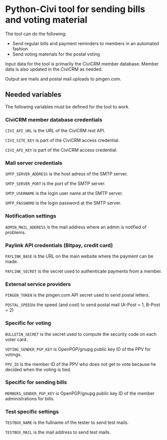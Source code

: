 # Python-Civi tool for sending bills and voting material

The tool can do the following:
* Send regular bills and payment reminders to members in an automated fashion
* Send voting materials for the postal voting

Input data for the tool is primarily the CiviCRM member database. Member data is also updated in the CiviCRM as needed.

Output are mails and postal mail uploads to pingen.com.

## Needed variables

The following variables must be defined for the tool to work.

### CiviCRM member database credentials

`CIVI_API_URL` is the URL of the CiviCRM rest API.

`CIVI_SITE_KEY` is part of the CiviCRM access credential.

`CIVI_API_KEY` is part of the CiviCRM access credential.

### Mail server credentials

`SMTP_SERVER_ADDRESS` is the host adress of the SMTP server.

`SMTP_SERVER_PORT` is the port of the SMTP server.

`SMTP_USERNAME` is the login user name at the SMTP server.

`SMTP_PASSWORD` is the login password at the SMTP server.

### Notification settings

`ADMIN_MAIL_ADDRESS` is the mail address where an admin is notified of problems.

### Paylink API credentials (Bitpay, credit card)

`PAYLINK_BASE` is the URL on the main website where the payment can be made.

`PAYLINK_SECRET` is the secret used to authenticate payments from a member.

### External service providers

`PINGEN_TOKEN` is the pingen.com API secret used to send postal letters.

`POSTAL_SPEED`is the speed (and cost) to send postal mail (A-Post = 1, B-Post = 2)

### Specific for voting

`BULLETIN_SECRET` is the secret used to compute the security code on each voter card.

`VOTING_SENDER_PGP_KEY` is OpenPGP/gnupg public key ID of the PPV for votings.

`PPV_ID` is the member ID of the PPV who does not get to vote because he decided when the voting is tied.

### Specific for sending bills

`MEMBERS_SENDER_PGP_KEY` is OpenPGP/gnupg public key ID of the member administrations for bills.

### Test specific settings

`TESTBOX_NAME` is the fullname of the tester to send test mails.

`TESTBOX_MAIL` is the mail address to send test mails.

